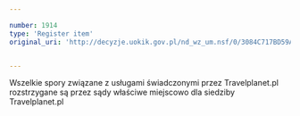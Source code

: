 ```yaml
---

number: 1914
type: 'Register item'
original_uri: 'http://decyzje.uokik.gov.pl/nd_wz_um.nsf/0/3084C717BD59AAF1C125770C004E3313?OpenDocument'


---
```


Wszelkie spory związane z usługami świadczonymi przez Travelplanet.pl rozstrzygane są przez sądy właściwe miejscowo dla siedziby Travelplanet.pl
